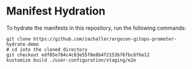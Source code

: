 # Manifest Hydration

To hydrate the manifests in this repository, run the following commands:

```shell
git clone https://github.com/zachaller/argocon-gitops-promoter-hydrate-demo
# cd into the cloned directory
git checkout edf85e784c4c63e55f8e8b4f2153bf6fbc6f6e12
kustomize build ./user-configuration/staging/e2e
```
